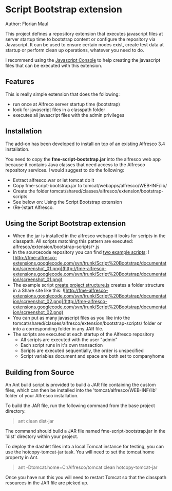 

# Script Bootstrap extension #

Author: Florian Maul

This project defines a repository extension that executes javascript files at server startup time to bootstrap content or configure the repository via Javascript. It can be used to ensure certain nodes exist, create test data at startup or perform clean up operations, whatever you need to do.

I recommend using the [Javascript Console](http://code.google.com/p/share-extras/wiki/JavascriptConsole) to help creating the javascript files that can be executed with this extension.

## Features ##

This is really simple extension that does the following:
  * run once at Alfreco server startup time (bootstrap)
  * look for javascript files in a classpath folder
  * executes all javascript files with the admin privileges

## Installation ##

The add-on has been developed to install on top of an existing Alfresco
3.4 installation.

You need to copy the **fme-script-bootstrap.jar** into the alfresco web app because it contains Java classes that need access to the Alfresco repository services. I would suggest to do the following:
  * Extract alfresco.war or let tomcat do it
  * Copy fme-script-bootstrap.jar to tomcat/webapps/alfresco/WEB-INF/lib/
  * Create the folder tomcat/shared/classes/alfresco/extension/bootstrap-scripts
  * See below on: Using the Script Bootstrap extension
  * (Re-)start Alfresco.

## Using the Script Bootstrap extension ##

  * When the jar is installed in the alfresco webapp it looks for scripts in the classpath. All scripts matching this pattern are executed: alfresco/extension/bootstrap-scripts/`*`.js
  * In the sourcecode repository you can find [two example scripts](http://code.google.com/p/fme-alfresco-extensions/source/browse/trunk/Script+Bootstrap/#Script%20Bootstrap%2Fexamples%2Fbootstrap-scripts):
![http://fme-alfresco-extensions.googlecode.com/svn/trunk/Script%20Bootstrap/documentation/screenshot_01.png](http://fme-alfresco-extensions.googlecode.com/svn/trunk/Script%20Bootstrap/documentation/screenshot_01.png)
  * The example script [create project structure.js](http://code.google.com/p/fme-alfresco-extensions/source/browse/trunk/Script+Bootstrap/examples/bootstrap-scripts/create+project+structure.js) creates a folder structure in a Share site like this:
![http://fme-alfresco-extensions.googlecode.com/svn/trunk/Script%20Bootstrap/documentation/screenshot_02.png](http://fme-alfresco-extensions.googlecode.com/svn/trunk/Script%20Bootstrap/documentation/screenshot_02.png)
  * You can put as many javascript files as you like into the tomcat/shared/classes/alfresco/extension/bootstrap-scripts/ folder or into a corresponding folder in any JAR file.
  * The scripts are executed at each startup of the Alfresco repository
    * All scripts are executed with the user "admin"
    * Each script runs in it's own transaction
    * Scripts are executed sequentially, the order is unspecified
    * Script variables document and space are both set to companyhome

## Building from Source ##

An Ant build script is provided to build a JAR file containing the
custom files, which can then be installed into the 'tomcat/alfresco/WEB-INF/lib' folder of your Alfresco installation.

To build the JAR file, run the following command from the base project
directory.

> ant clean dist-jar

The command should build a JAR file named fme-script-bootstrap.jar in the 'dist' directory within your project.

To deploy the dashlet files into a local Tomcat instance for testing, you can use the hotcopy-tomcat-jar task. You will need to set the tomcat.home property in Ant.

> ant -Dtomcat.home=C:/Alfresco/tomcat clean hotcopy-tomcat-jar

Once you have run this you will need to restart Tomcat so that the classpath resources in the JAR file are picked up.